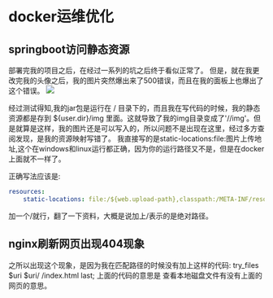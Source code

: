 # docker运维优化

## springboot访问静态资源

部署完我的项目之后，在经过一系列的坑之后终于看似正常了。
但是，就在我更改完我的头像之后，我的图片突然爆出来了500错误，而且在我的面板上也爆出了这个错误。
![](https://s2.ax1x.com/2019/11/27/QC1awj.png)

经过测试得知,我的jar包是运行在 / 目录下的，而且我在写代码的时候，我的静态资源都是存到 ${user.dir}/img 里面。这就导致了我的img目录变成了'//img'。但是就算是这样，我的图片还是可以写入的，所以问题不是出现在这里，经过多方查阅发现，是我的资源映射写错了。
我直接写的是static-locations:file:图片上传地址,这个在windows和linux运行都正确，因为你的运行路径又不是，但是在docker上面就不一样了。

正确写法应该是:
```yaml
resources:
    static-locations: file:/${web.upload-path},classpath:/META-INF/resources/,classpath:/resources/, classpath:/static/, classpath:/public/
```

加一个/就行，翻了一下资料，大概是说加上/表示的是绝对路径。


## nginx刷新网页出现404现象

之所以出现这个现象，是因为我在匹配路径的时候没有加上这样的代码:
  try_files $uri $uri/ /index.html last;
上面的代码的意思是  查看本地磁盘文件有没有上面的网页的意思。
